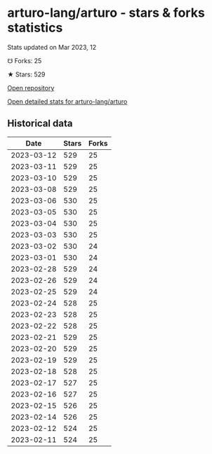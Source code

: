 # arturo-lang/arturo - stars & forks statistics

Stats updated on Mar 2023, 12

☋ Forks: 25

★ Stars: 529

[Open repository](https://github.com/arturo-lang/arturo)

[Open detailed stats for arturo-lang/arturo](https://reviewgithub.com/rep/arturo-lang/arturo)

## Historical data
| Date | Stars | Forks |
|------|-------|-------|
| 2023-03-12 | 529 | 25 | 
| 2023-03-11 | 529 | 25 | 
| 2023-03-10 | 529 | 25 | 
| 2023-03-08 | 529 | 25 | 
| 2023-03-06 | 530 | 25 | 
| 2023-03-05 | 530 | 25 | 
| 2023-03-04 | 530 | 25 | 
| 2023-03-03 | 530 | 25 | 
| 2023-03-02 | 530 | 24 | 
| 2023-03-01 | 530 | 24 | 
| 2023-02-28 | 529 | 24 | 
| 2023-02-26 | 529 | 24 | 
| 2023-02-25 | 529 | 24 | 
| 2023-02-24 | 528 | 25 | 
| 2023-02-23 | 528 | 25 | 
| 2023-02-22 | 528 | 25 | 
| 2023-02-21 | 529 | 25 | 
| 2023-02-20 | 529 | 25 | 
| 2023-02-19 | 529 | 25 | 
| 2023-02-18 | 528 | 25 | 
| 2023-02-17 | 527 | 25 | 
| 2023-02-16 | 527 | 25 | 
| 2023-02-15 | 526 | 25 | 
| 2023-02-14 | 526 | 25 | 
| 2023-02-12 | 524 | 25 | 
| 2023-02-11 | 524 | 25 | 

